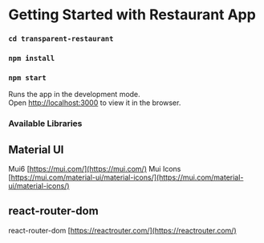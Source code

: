 # Getting Started with Restaurant App

### `cd transparent-restaurant`

### `npm install`
### `npm start`

Runs the app in the development mode.\
Open [http://localhost:3000](http://localhost:3000) to view it in the browser.

### Available Libraries
## Material UI 
Mui6 [https://mui.com/](https://mui.com/)
Mui Icons [https://mui.com/material-ui/material-icons/](https://mui.com/material-ui/material-icons/)
## react-router-dom
react-router-dom [https://reactrouter.com/](https://reactrouter.com/)
